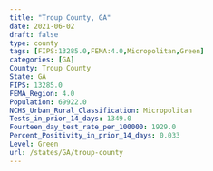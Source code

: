 ```yaml
---
title: "Troup County, GA"
date: 2021-06-02
draft: false
type: county
tags: [FIPS:13285.0,FEMA:4.0,Micropolitan,Green]
categories: [GA]
County: Troup County
State: GA
FIPS: 13285.0
FEMA_Region: 4.0
Population: 69922.0
NCHS_Urban_Rural_Classification: Micropolitan
Tests_in_prior_14_days: 1349.0
Fourteen_day_test_rate_per_100000: 1929.0
Percent_Positivity_in_prior_14_days: 0.033
Level: Green
url: /states/GA/troup-county
---
```



